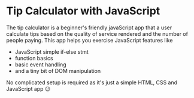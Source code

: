 # Tip Calculator with JavaScript
The tip calculator is a beginner's friendly javaScript app that a user calculate tips based on the quality of service rendered and the number of people paying.
This app helps you exercise JavaScript features like
* JavaScript simple if-else stmt
* function basics
* basic event handling
* and a tiny bit of DOM manipulation

No complicated setup is required as it's just a simple HTML, CSS and JavaScript app :wink: